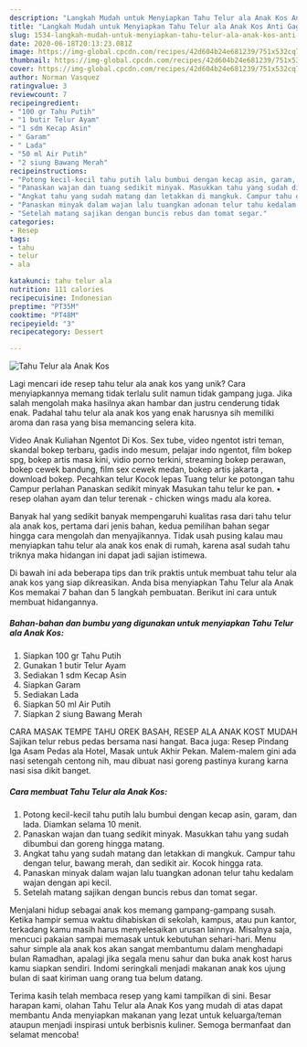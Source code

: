 ```yaml
---
description: "Langkah Mudah untuk Menyiapkan Tahu Telur ala Anak Kos Anti Gagal"
title: "Langkah Mudah untuk Menyiapkan Tahu Telur ala Anak Kos Anti Gagal"
slug: 1534-langkah-mudah-untuk-menyiapkan-tahu-telur-ala-anak-kos-anti-gagal
date: 2020-06-18T20:13:23.081Z
image: https://img-global.cpcdn.com/recipes/42d604b24e681239/751x532cq70/tahu-telur-ala-anak-kos-foto-resep-utama.jpg
thumbnail: https://img-global.cpcdn.com/recipes/42d604b24e681239/751x532cq70/tahu-telur-ala-anak-kos-foto-resep-utama.jpg
cover: https://img-global.cpcdn.com/recipes/42d604b24e681239/751x532cq70/tahu-telur-ala-anak-kos-foto-resep-utama.jpg
author: Norman Vasquez
ratingvalue: 3
reviewcount: 7
recipeingredient:
- "100 gr Tahu Putih"
- "1 butir Telur Ayam"
- "1 sdm Kecap Asin"
- " Garam"
- " Lada"
- "50 ml Air Putih"
- "2 siung Bawang Merah"
recipeinstructions:
- "Potong kecil-kecil tahu putih lalu bumbui dengan kecap asin, garam, dan lada. Diamkan selama 10 menit."
- "Panaskan wajan dan tuang sedikit minyak. Masukkan tahu yang sudah dibumbui dan goreng hingga matang."
- "Angkat tahu yang sudah matang dan letakkan di mangkuk. Campur tahu dengan telur, bawang merah, dan sedikit air. Kocok hingga rata."
- "Panaskan minyak dalam wajan lalu tuangkan adonan telur tahu kedalam wajan dengan api kecil."
- "Setelah matang sajikan dengan buncis rebus dan tomat segar."
categories:
- Resep
tags:
- tahu
- telur
- ala

katakunci: tahu telur ala 
nutrition: 111 calories
recipecuisine: Indonesian
preptime: "PT35M"
cooktime: "PT48M"
recipeyield: "3"
recipecategory: Dessert

---
```



![Tahu Telur ala Anak Kos](https://img-global.cpcdn.com/recipes/42d604b24e681239/751x532cq70/tahu-telur-ala-anak-kos-foto-resep-utama.jpg)

Lagi mencari ide resep tahu telur ala anak kos yang unik? Cara menyiapkannya memang tidak terlalu sulit namun tidak gampang juga. Jika salah mengolah maka hasilnya akan hambar dan justru cenderung tidak enak. Padahal tahu telur ala anak kos yang enak harusnya sih memiliki aroma dan rasa yang bisa memancing selera kita.

Video Anak Kuliahan Ngentot Di Kos. Sex tube, video ngentot istri teman, skandal bokep terbaru, gadis indo mesum, pelajar indo ngentot, film bokep spg, bokep artis masa kini, vidio porno terkini, streaming bokep perawan, bokep cewek bandung, film sex cewek medan, bokep artis jakarta , download bokep. Pecahkan telur Kocok lepas Tuang telur ke potongan tahu Campur perlahan Panaskan sedikit minyak Masukan tahu telur ke pan. • resep olahan ayam dan telur terenak - chicken wings madu ala korea.

Banyak hal yang sedikit banyak mempengaruhi kualitas rasa dari tahu telur ala anak kos, pertama dari jenis bahan, kedua pemilihan bahan segar hingga cara mengolah dan menyajikannya. Tidak usah pusing kalau mau menyiapkan tahu telur ala anak kos enak di rumah, karena asal sudah tahu triknya maka hidangan ini dapat jadi sajian istimewa.


Di bawah ini ada beberapa tips dan trik praktis untuk membuat tahu telur ala anak kos yang siap dikreasikan. Anda bisa menyiapkan Tahu Telur ala Anak Kos memakai 7 bahan dan 5 langkah pembuatan. Berikut ini cara untuk membuat hidangannya.

<!--inarticleads1-->

##### Bahan-bahan dan bumbu yang digunakan untuk menyiapkan Tahu Telur ala Anak Kos:

1. Siapkan 100 gr Tahu Putih
1. Gunakan 1 butir Telur Ayam
1. Sediakan 1 sdm Kecap Asin
1. Siapkan  Garam
1. Sediakan  Lada
1. Siapkan 50 ml Air Putih
1. Siapkan 2 siung Bawang Merah


CARA MASAK TEMPE TAHU OREK BASAH, RESEP ALA ANAK KOST MUDAH Sajikan telur rebus pedas bersama nasi hangat. Baca juga: Resep Pindang Iga Asam Pedas ala Hotel, Masak untuk Akhir Pekan. Malem-malem gini ada nasi setengah centong nih, mau dibuat nasi goreng pastinya kurang karna nasi sisa dikit banget. 

<!--inarticleads2-->

##### Cara membuat Tahu Telur ala Anak Kos:

1. Potong kecil-kecil tahu putih lalu bumbui dengan kecap asin, garam, dan lada. Diamkan selama 10 menit.
1. Panaskan wajan dan tuang sedikit minyak. Masukkan tahu yang sudah dibumbui dan goreng hingga matang.
1. Angkat tahu yang sudah matang dan letakkan di mangkuk. Campur tahu dengan telur, bawang merah, dan sedikit air. Kocok hingga rata.
1. Panaskan minyak dalam wajan lalu tuangkan adonan telur tahu kedalam wajan dengan api kecil.
1. Setelah matang sajikan dengan buncis rebus dan tomat segar.


Menjalani hidup sebagai anak kos memang gampang-gampang susah. Ketika hampir semua waktu dihabiskan di sekolah, kampus, atau pun kantor, terkadang kamu masih harus menyelesaikan urusan lainnya. Misalnya saja, mencuci pakaian sampai memasak untuk kebutuhan sehari-hari. Menu sahur simple ala anak kos akan sangat membantumu dalam menghadapi bulan Ramadhan, apalagi jika segala menu sahur dan buka anak kost harus kamu siapkan sendiri. Indomi seringkali menjadi makanan anak kos ujung bulan di saat kiriman uang orang tua belum datang. 

Terima kasih telah membaca resep yang kami tampilkan di sini. Besar harapan kami, olahan Tahu Telur ala Anak Kos yang mudah di atas dapat membantu Anda menyiapkan makanan yang lezat untuk keluarga/teman ataupun menjadi inspirasi untuk berbisnis kuliner. Semoga bermanfaat dan selamat mencoba!
